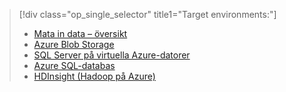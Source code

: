 > [!div class="op_single_selector" title1="Target environments:"]
> * [Mata in data – översikt](../articles/machine-learning/team-data-science-process/ingest-data.md)
> * [Azure Blob Storage](../articles/machine-learning/team-data-science-process/move-azure-blob.md)
> * [SQL Server på virtuella Azure-datorer](../articles/machine-learning/team-data-science-process/move-sql-server-virtual-machine.md)
> * [Azure SQL-databas](../articles/machine-learning/team-data-science-process/move-sql-azure.md)
> * [HDInsight (Hadoop på Azure)](../articles/machine-learning/team-data-science-process/move-hive-tables.md)
> 
> 


